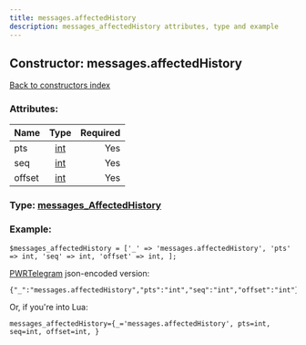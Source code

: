 ```yaml
---
title: messages.affectedHistory
description: messages_affectedHistory attributes, type and example
---
```

## Constructor: messages.affectedHistory  
[Back to constructors index](index.md)



### Attributes:

| Name     |    Type       | Required |
|----------|:-------------:|---------:|
|pts|[int](../types/int.md) | Yes|
|seq|[int](../types/int.md) | Yes|
|offset|[int](../types/int.md) | Yes|



### Type: [messages\_AffectedHistory](../types/messages_AffectedHistory.md)


### Example:

```
$messages_affectedHistory = ['_' => 'messages.affectedHistory', 'pts' => int, 'seq' => int, 'offset' => int, ];
```  

[PWRTelegram](https://pwrtelegram.xyz) json-encoded version:

```
{"_":"messages.affectedHistory","pts":"int","seq":"int","offset":"int"}
```


Or, if you're into Lua:  


```
messages_affectedHistory={_='messages.affectedHistory', pts=int, seq=int, offset=int, }

```



